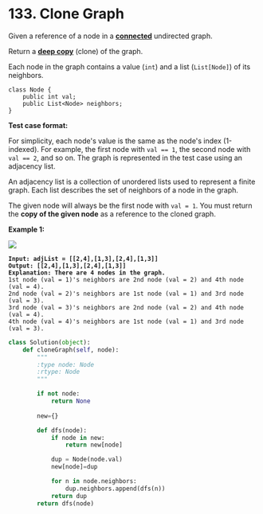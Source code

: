 # 133. Clone Graph

Given a reference of a node in a [**connected**](https://en.wikipedia.org/wiki/Connectivity\_\(graph\_theory\)#Connected\_graph) undirected graph.

Return a [**deep copy**](https://en.wikipedia.org/wiki/Object\_copying#Deep\_copy) (clone) of the graph.

Each node in the graph contains a value (`int`) and a list (`List[Node]`) of its neighbors.

```
class Node {
    public int val;
    public List<Node> neighbors;
}
```

&#x20;

**Test case format:**

For simplicity, each node's value is the same as the node's index (1-indexed). For example, the first node with `val == 1`, the second node with `val == 2`, and so on. The graph is represented in the test case using an adjacency list.

An adjacency list is a collection of unordered lists used to represent a finite graph. Each list describes the set of neighbors of a node in the graph.

The given node will always be the first node with `val = 1`. You must return the **copy of the given node** as a reference to the cloned graph.

&#x20;

**Example 1:**

![](https://assets.leetcode.com/uploads/2019/11/04/133\_clone\_graph\_question.png)

<pre><code><strong>Input: adjList = [[2,4],[1,3],[2,4],[1,3]]
</strong><strong>Output: [[2,4],[1,3],[2,4],[1,3]]
</strong><strong>Explanation: There are 4 nodes in the graph.
</strong>1st node (val = 1)'s neighbors are 2nd node (val = 2) and 4th node (val = 4).
2nd node (val = 2)'s neighbors are 1st node (val = 1) and 3rd node (val = 3).
3rd node (val = 3)'s neighbors are 2nd node (val = 2) and 4th node (val = 4).
4th node (val = 4)'s neighbors are 1st node (val = 1) and 3rd node (val = 3).
</code></pre>

```python
class Solution(object):
    def cloneGraph(self, node):
        """
        :type node: Node
        :rtype: Node
        """

        if not node:
            return None
        
        new={}

        def dfs(node):
            if node in new:
                return new[node]

            dup = Node(node.val)
            new[node]=dup

            for n in node.neighbors:
                dup.neighbors.append(dfs(n))
            return dup
        return dfs(node)
    
            
```
